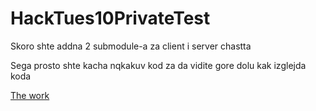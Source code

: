 # HackTues10PrivateTest
<p>Skoro shte addna 2 submodule-a za client i server chastta</p>
<p>Sega prosto shte kacha nqkakuv kod za da vidite gore dolu kak izglejda koda</p>
<a href="https://jellyfish-app-5kx28.ondigitalocean.app/auth/login" >The work</a>
